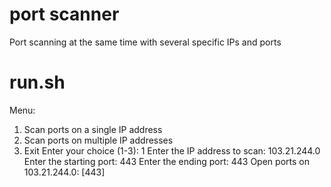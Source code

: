 # port scanner


Port scanning at the same time with several specific IPs and ports

# run.sh

Menu:
1. Scan ports on a single IP address
2. Scan ports on multiple IP addresses
3. Exit
Enter your choice (1-3): 1
Enter the IP address to scan: 103.21.244.0
Enter the starting port: 443
Enter the ending port: 443
Open ports on 103.21.244.0: [443]
